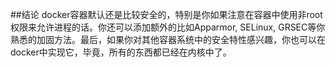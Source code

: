 ##结论
docker容器默认还是比较安全的，特别是你如果注意在容器中使用非root权限来允许进程的话。你还可以添加额外的比如Apparmor, SELinux, GRSEC等你熟悉的加固方法。最后，如果你对其他容器系统中的安全特性感兴趣，你也可以在docker中实现它，毕竟，所有的东西都已经在内核中了。